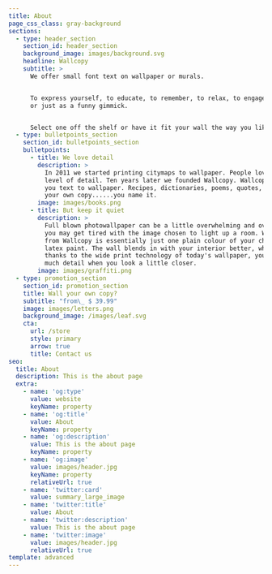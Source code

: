 ```yaml
---
title: About
page_css_class: gray-background
sections:
  - type: header_section
    section_id: header_section
    background_image: images/background.svg
    headline: Wallcopy
    subtitle: >
      We offer small font text on wallpaper or murals.


      To express yourself, to educate, to remember, to relax, to engage visitors
      or just as a funny gimmick.


      Select one off the shelf or have it fit your wall the way you like it.
  - type: bulletpoints_section
    section_id: bulletpoints_section
    bulletpoints:
      - title: We love detail
        description: >
          In 2011 we started printing citymaps to wallpaper. People loved the
          level of detail. Ten years later we founded Wallcopy. Wallcopy brings
          you text to wallpaper. Recipes, dictionaries, poems, quotes, lyrics or
          your own copy......you name it. 
        image: images/books.png
      - title: But keep it quiet
        description: >
          Full blown photowallpaper can be a little overwhelming and over time
          you may get tired with the image chosen to light up a room. Wallpaper
          from Wallcopy is essentially just one plain colour of your choice like
          latex paint. The wall blends in with your interior better, while
          thanks to the wide print technology of today's wallpaper, you have so
          much detail when you look a little closer. 
        image: images/graffiti.png
  - type: promotion_section
    section_id: promotion_section
    title: Wall your own copy?
    subtitle: "from\_ $ 39.99"
    image: images/letters.png
    background_image: /images/leaf.svg
    cta:
      url: /store
      style: primary
      arrow: true
      title: Contact us
seo:
  title: About
  description: This is the about page
  extra:
    - name: 'og:type'
      value: website
      keyName: property
    - name: 'og:title'
      value: About
      keyName: property
    - name: 'og:description'
      value: This is the about page
      keyName: property
    - name: 'og:image'
      value: images/header.jpg
      keyName: property
      relativeUrl: true
    - name: 'twitter:card'
      value: summary_large_image
    - name: 'twitter:title'
      value: About
    - name: 'twitter:description'
      value: This is the about page
    - name: 'twitter:image'
      value: images/header.jpg
      relativeUrl: true
template: advanced
---
```

